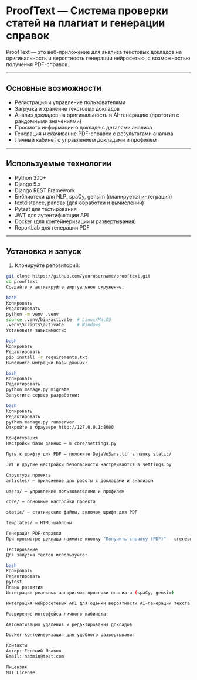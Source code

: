 # ProofText — Система проверки статей на плагиат и генерации справок

ProofText — это веб-приложение для анализа текстовых докладов на оригинальность и вероятность генерации нейросетью, с возможностью получения PDF-справок.

---

## Основные возможности

- Регистрация и управление пользователями
- Загрузка и хранение текстовых докладов
- Анализ докладов на оригинальность и AI-генерацию (прототип с рандомными значениями)
- Просмотр информации о докладе с деталями анализа
- Генерация и скачивание PDF-справок с результатами анализа
- Личный кабинет с управлением докладами и профилем

---

## Используемые технологии

- Python 3.10+
- Django 5.x
- Django REST Framework
- Библиотеки для NLP: spaCy, gensim (планируется интеграция)
- textdistance, pandas (для обработки и вычислений)
- Pytest для тестирования
- JWT для аутентификации API
- Docker (для контейнеризации и развертывания)
- ReportLab для генерации PDF

---

## Установка и запуск

1. Клонируйте репозиторий:

```bash
git clone https://github.com/yourusername/prooftext.git
cd prooftext
Создайте и активируйте виртуальное окружение:

bash
Копировать
Редактировать
python -m venv .venv
source .venv/bin/activate  # Linux/MacOS
.venv\Scripts\activate     # Windows
Установите зависимости:

bash
Копировать
Редактировать
pip install -r requirements.txt
Выполните миграции базы данных:

bash
Копировать
Редактировать
python manage.py migrate
Запустите сервер разработки:

bash
Копировать
Редактировать
python manage.py runserver
Откройте в браузере http://127.0.0.1:8000

Конфигурация
Настройки базы данных — в core/settings.py

Путь к шрифту для PDF — положите DejaVuSans.ttf в папку static/

JWT и другие настройки безопасности настраиваются в settings.py

Структура проекта
articles/ — приложение для работы с докладами и анализом

users/ — управление пользователями и профилем

core/ — основные настройки проекта

static/ — статические файлы, включая шрифт для PDF

templates/ — HTML-шаблоны

Генерация PDF-справки
При просмотре доклада нажмите кнопку "Получить справку (PDF)" — сгенерируется отчет с результатами анализа и автоматически скачивается.

Тестирование
Для запуска тестов используйте:

bash
Копировать
Редактировать
pytest
Планы развития
Интеграция реальных алгоритмов проверки плагиата (spaCy, gensim)

Интеграция нейросетевых API для оценки вероятности AI-генерации текста

Расширение интерфейса личного кабинета

Автоматизация удаления и редактирования докладов

Docker-контейнеризация для удобного развертывания

Контакты
Автор: Евгений Ясаков
Email: nadmin@test.com

Лицензия
MIT License